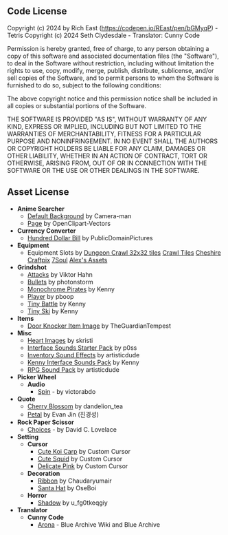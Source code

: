 ## **Code License**
Copyright (c) 2024 by Rich East (https://codepen.io/REast/pen/bGMyqP) - Tetris
Copyright (c) 2024 Seth Clydesdale - Translator: Cunny Code

Permission is hereby granted, free of charge, to any person obtaining a copy of this software and associated documentation files (the "Software"), to deal in the Software without restriction, including without limitation the rights to use, copy, modify, merge, publish, distribute, sublicense, and/or sell copies of the Software, and to permit persons to whom the Software is furnished to do so, subject to the following conditions:

The above copyright notice and this permission notice shall be included in all copies or substantial portions of the Software.

THE SOFTWARE IS PROVIDED "AS IS", WITHOUT WARRANTY OF ANY KIND, EXPRESS OR IMPLIED, INCLUDING BUT NOT LIMITED TO THE WARRANTIES OF MERCHANTABILITY, FITNESS FOR A PARTICULAR PURPOSE AND NONINFRINGEMENT. IN NO EVENT SHALL THE AUTHORS OR COPYRIGHT HOLDERS BE LIABLE FOR ANY CLAIM, DAMAGES OR OTHER LIABILITY, WHETHER IN AN ACTION OF CONTRACT, TORT OR OTHERWISE, ARISING FROM, OUT OF OR IN CONNECTION WITH THE SOFTWARE OR THE USE OR OTHER DEALINGS IN THE SOFTWARE.


## **Asset License**
- **Anime Searcher**
    - [Default Background](https://pixabay.com/photos/poppies-flowers-field-red-poppies-6982527/) by Camera-man
    - [Page](https://pixabay.com/vectors/file-generic-icon-icons-matt-1294459/) by OpenClipart-Vectors
- **Currency Converter**
    - [Hundred Dollar Bill](https://pixabay.com/illustrations/one-hundred-dollar-bill-money-163442/) by PublicDomainPictures
- **Equipment**
    - Equipment Slots by [Dungeon Crawl 32x32 tiles](https://opengameart.org/content/dungeon-crawl-32x32-tiles) [Crawl Tiles](http://code.google.com/p/crawl-tiles/) [Cheshire](https://jeevo.itch.io/dungeoneering-eq-icon-pack) [Craftpix](https://craftpix.net/freebies/free-belt-rpg-pixel-art-icons/) [7Soul](https://opengameart.org/content/98-pixel-art-rpg-icons) [Alex's Assets](https://alexs-assets.itch.io/16x16-rpg-item-pack)
- **Grindshot**
    - [Attacks](https://opengameart.org/content/pixelated-attackhit-animations) by Viktor Hahn
    - [Bullets](https://github.com/phaserjs/phaser-ce-coding-tips/tree/master) by photonstorm
    - [Monochrome Pirates](https://opengameart.org/content/monochrome-pirates) by Kenny
    - [Player](https://opengameart.org/content/blue-grass) by pboop
    - [Tiny Battle](https://opengameart.org/content/tiny-battle) by Kenny
    - [Tiny Ski](https://opengameart.org/content/tiny-ski) by Kenny
- **Items**
    - [Door Knocker Item Image](https://www.deviantart.com/theguardiantempest/art/Doorknocker-Custom-371217359) by TheGuardianTempest
- **Misc**
    - [Heart Images](https://opengameart.org/content/2d-heart-2-animations) by skristi
    - [Interface Sounds Starter Pack](https://opengameart.org/content/interface-sounds-starter-pack) by p0ss
    - [Inventory Sound Effects](https://opengameart.org/content/inventory-sound-effects) by artisticdude
    - [Kenny Interface Sounds Pack](https://www.kenney.nl/assets/interface-sounds) by Kenny
    - [RPG Sound Pack](https://opengameart.org/content/rpg-sound-pack) by artisticdude
- **Picker Wheel**
    - **Audio**
        - [Spin](https://pixabay.com/sound-effects/spin-232536/) - by victorabdo
- **Quote**
    - [Cherry Blossom](https://pixabay.com/vectors/cherry-blossom-tree-spring-flowers-7081566/) by dandelion_tea
    - [Petal](https://codepen.io/rudtjd2548/pen/qBpVzxP) by Evan Jin (진경성)
- **Rock Paper Scissor**
    - [Choices](https://www.umop.com/rps101.htm) - by David C. Lovelace
- **Setting**
    - **Cursor**
        - [Cute Koi Carp](https://custom-cursor.com/en/collection/cute-cursors/cute-koi-carp) by Custom Cursor
        - [Cute Squid](https://custom-cursor.com/en/collection/kawaii/cute-squid) by Custom Cursor
        - [Delicate Pink](https://custom-cursor.com/en/collection/color/delicate-pink) by Custom Cursor
    - **Decoration**
        - [Ribbon](https://pixabay.com/illustrations/bow-ribbon-flat-ribbon-bow-8952489/) by Chaudaryumair
        - [Santa Hat](https://pixabay.com/vectors/santa-hat-christmas-red-clipart-7602300/) by OseBoi
    - **Horror**
        - [Shadow](https://pixabay.com/vectors/boy-cartoon-fashion-chibi-kawaii-8515729/) by u_fg0tkeqgiy
- **Translator**
    - **Cunny Code**
        - [Arona](https://bluearchive.fandom.com/wiki/Arona/Gallery) - Blue Archive Wiki and Blue Archive